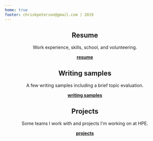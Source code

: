 ```yaml
--- 
home: true
footer: chriskpeterson@gmail.com | 2019
---
```

<div style="text-align: center">
  <Bit/>
</div>

<div class="features">
  <div class="feature" style="text-align: center;">
    <h2>Resume</h2>
    <p>Work experience, skills, school, and volunteering.</p>
    <b><a href="resume.html" style="text-decoration: underline;">resume</a></b>
  </div>
  <div class="feature" style="text-align: center;">
    <h2>Writing samples</h2>
    <p>A few writing samples including a brief topic evaluation.</p>
    <b><a href="writingsamples.html" style="text-decoration: underline;">writing samples</a></b>
  </div>
  <div class="feature" style="text-align: center;">
    <h2>Projects</h2>
    <p>Some teams I work with and projects I'm working on at HPE.</p>
    <b><a href="projects.html" style="text-decoration: underline;">projects</a></b>
  </div>
</div>


